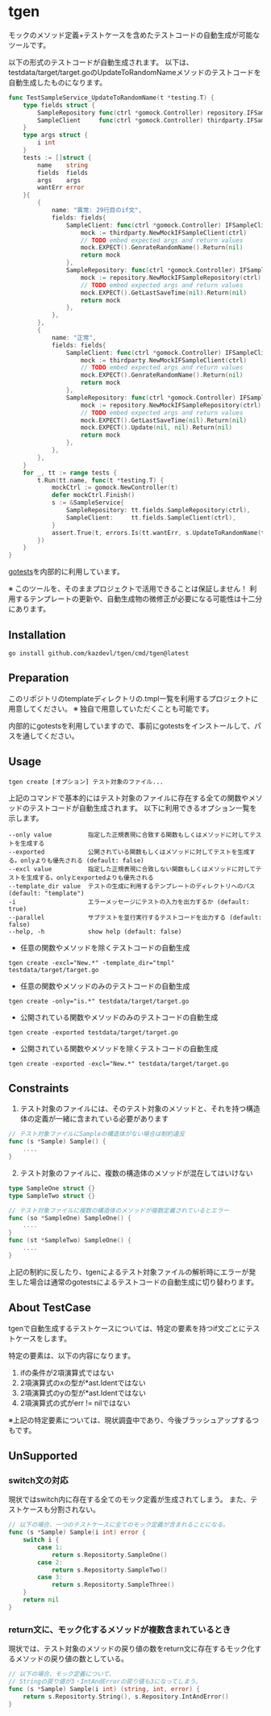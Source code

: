 # tgen
モックのメソッド定義+テストケースを含めたテストコードの自動生成が可能なツールです。

以下の形式のテストコードが自動生成されます。
以下は、testdata/target/target.goのUpdateToRandomNameメソッドのテストコードを自動生成したものになります。

```go
func TestSampleService_UpdateToRandomName(t *testing.T) {
	type fields struct {
		SampleRepository func(ctrl *gomock.Controller) repository.IFSampleRepository
		SampleClient     func(ctrl *gomock.Controller) thirdparty.IFSampleClient
	}
	type args struct {
		i int
	}
	tests := []struct {
		name    string
		fields  fields
		args    args
		wantErr error
	}{
		{
			name: "異常: 29行目のif文",
			fields: fields{
				SampleClient: func(ctrl *gomock.Controller) IFSampleClient {
					mock := thirdparty.NewMockIFSampleClient(ctrl)
					// TODO embed expected args and return values
					mock.EXPECT().GenrateRandomName().Return(nil)
					return mock
				},
				SampleRepository: func(ctrl *gomock.Controller) IFSampleRepository {
					mock := repository.NewMockIFSampleRepository(ctrl)
					// TODO embed expected args and return values
					mock.EXPECT().GetLastSaveTime(nil).Return(nil)
					return mock
				},
			},
		},
		{
			name: "正常",
			fields: fields{
				SampleClient: func(ctrl *gomock.Controller) IFSampleClient {
					mock := thirdparty.NewMockIFSampleClient(ctrl)
					// TODO embed expected args and return values
					mock.EXPECT().GenrateRandomName().Return(nil)
					return mock
				},
				SampleRepository: func(ctrl *gomock.Controller) IFSampleRepository {
					mock := repository.NewMockIFSampleRepository(ctrl)
					// TODO embed expected args and return values
					mock.EXPECT().GetLastSaveTime(nil).Return(nil)
					mock.EXPECT().Update(nil, nil).Return(nil)
					return mock
				},
			},
		},
	}
	for _, tt := range tests {
		t.Run(tt.name, func(t *testing.T) {
			mockCtrl := gomock.NewController(t)
			defer mockCtrl.Finish()
			s := &SampleService{
				SampleRepository: tt.fields.SampleRepository(ctrl),
				SampleClient:     tt.fields.SampleClient(ctrl),
			}
			assert.True(t, errors.Is(tt.wantErr, s.UpdateToRandomName(tt.args.i)))
		})
	}
}
```

[gotests](https://github.com/cweill/gotests)を内部的に利用しています。

※ このツールを、そのままプロジェクトで活用できることは保証しません！
利用するテンプレートの更新や、自動生成物の微修正が必要になる可能性は十二分にあります。
## Installation
```shell
go install github.com/kazdevl/tgen/cmd/tgen@latest
```

## Preparation
このリポジトリのtemplateディレクトリの.tmpl一覧を利用するプロジェクトに用意してください。
※ 独自で用意していただくことも可能です。

内部的にgotestsを利用していますので、事前にgotestsをインストールして、パスを通してください。

## Usage
```shell
tgen create [オプション] テスト対象のファイル...
```
上記のコマンドで基本的にはテスト対象のファイルに存在する全ての関数やメソッドのテストコードが自動生成されます。
以下に利用できるオプション一覧を示します。
```
--only value          指定した正規表現に合致する関数もしくはメソッドに対してテストを生成する
--exported            公開されている関数もしくはメソッドに対してテストを生成する。onlyよりも優先される (default: false)
--excl value          指定した正規表現に合致しない関数もしくはメソッドに対してテストを生成する。onlyとexportedよりも優先される
--template_dir value  テストの生成に利用するテンプレートのディレクトリへのパス (default: "template")
-i                    エラーメッセージにテストの入力を出力するか (default: true)
--parallel            サブテストを並行実行するテストコードを出力する (default: false)
--help, -h            show help (default: false)
```

- 任意の関数やメソッドを除くテストコードの自動生成
```shell
tgen create -excl="New.*" -template_dir="tmpl" testdata/target/target.go
```
- 任意の関数やメソッドのみのテストコードの自動生成
```shell
tgen create -only="is.*" testdata/target/target.go
```
- 公開されている関数やメソッドのみのテストコードの自動生成
```shell
tgen create -exported testdata/target/target.go
```

- 公開されている関数やメソッドを除くテストコードの自動生成
```shell
tgen create -exported -excl="New.*" testdata/target/target.go
```

## Constraints
1. テスト対象のファイルには、そのテスト対象のメソッドと、それを持つ構造体の定義が一緒に含まれている必要があります
```go
// テスト対象ファイルにSampleの構造体がない場合は制約違反
func (s *Sample) Sample() {
    ....
}
```
2. テスト対象のファイルに、複数の構造体のメソッドが混在してはいけない
```go
type SampleOne struct {}
type SampleTwo struct {}

// テスト対象ファイルに複数の構造体のメソッドが複数定義されているとエラー
func (so *SampleOne) SampleOne() {
    ....
}
func (st *SampleTwo) SampleOne() {
    ....
}
```

上記の制約に反したり、tgenによるテスト対象ファイルの解析時にエラーが発生した場合は通常のgotestsによるテストコードの自動生成に切り替わります。

## About TestCase
tgenで自動生成するテストケースについては、特定の要素を持つif文ごとにテストケースをします。

特定の要素は、以下の内容になります。
1. ifの条件が2項演算式ではない
2. 2項演算式のxの型が*ast.Identではない
3. 2項演算式のyの型が*ast.Identではない
3. 2項演算式の式がerr != nilではない

※上記の特定要素については、現状調査中であり、今後ブラッシュアップするつもです。

## UnSupported
### switch文の対応
現状ではswitch内に存在する全てのモック定義が生成されてしまう。
また、テストケースも分割されない。
```go
// 以下の場合、一つのテストケースに全てのモック定義が含まれることになる。
func (s *Sample) Sample(i int) error {
    switch i {
        case 1:
            return s.Repositorty.SampleOne()
        case 2:
            return s.Repositorty.SampleTwo()
        case 3:
            return s.Repositorty.SampleThree()
    }
    return nil
}
```

### return文に、モック化するメソッドが複数含まれているとき
現状では、テスト対象のメソッドの戻り値の数をreturn文に存在するモック化するメソッドの戻り値の数としている。
```go
// 以下の場合、モック定義について、
// Stringの戻り値が3・IntAndErrorの戻り値も3になってしまう。
func (s *Sample) Sample(i int) (string, int, error) {
    return s.Repositorty.String(), s.Repository.IntAndError()
}
```

